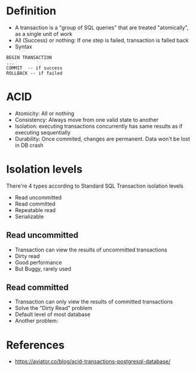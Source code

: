 
# Definition

- A transaction is a "group of SQL queries" that are treated "atomically", as a single unit of work
- All (Success) or nothing: If one step is failed, transaction is falled back
- Syntax
```
BEGIN TRANSACTION
...
COMMIT  -- if success
ROLLBACK -- if failed
```

# ACID

- Atomicity: All or nothing
- Consistency: Always move from one valid state to another
- Isolation: executing transactions concurrently has same results as if executing sequentially
- Durability: Once commited, changes are permanent. Data won't be lost in DB crash

# Isolation levels
There're 4 types according to Standard SQL Transaction isolation levels 
- Read uncommitted
- Read committed
- Repeatable read
- Serializable

## Read uncommitted
- Transaction can view the results of uncommitted transactions
- Dirty read
- Good performance
- But Buggy, rarely used

## Read committed
- Transaction can only view the results of committed transactions
- Solve the "Dirty Read" problem
- Default level of most database
- Another problem: 


# References
- https://aviator.co/blog/acid-transactions-postgresql-database/

